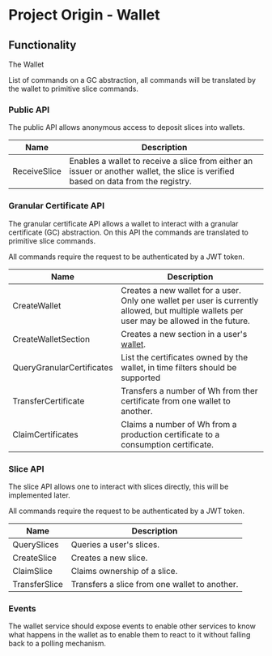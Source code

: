# Project Origin - Wallet

## Functionality

The Wallet

List of commands on a GC abstraction, all commands will be translated by the wallet to primitive slice commands.

### Public API

The public API allows anonymous access to deposit slices into wallets.

|  Name   | Description |
| - | - |
| ReceiveSlice | Enables a wallet to receive a slice from either an issuer or another wallet, the slice is verified based on data from the registry. |

### Granular Certificate API

The granular certificate API allows a wallet to interact with a granular certificate (GC) abstraction.
On this API the commands are translated to primitive slice commands.

All commands require the request to be authenticated by a JWT token.

| Name | Description |
| ---- | ----------- |
| CreateWallet | Creates a new wallet for a user. Only one wallet per user is currently allowed, but multiple wallets per user may be allowed in the future. |
| CreateWalletSection | Creates a new section in a user's [wallet](concepts/wallet.md). |
| QueryGranularCertificates | List the certificates owned by the wallet, in time filters should be supported |
| TransferCertificate | Transfers a number of Wh from ther certificate from one wallet to another. |
| ClaimCertificates | Claims a number of Wh from a production certificate to a consumption certificate. |

### Slice API

The slice API allows one to interact with slices directly,
this will be implemented later.

All commands require the request to be authenticated by a JWT token.

| Name | Description |
| ---- | ----------- |
| QuerySlices | Queries a user's slices. |
| CreateSlice | Creates a new slice. |
| ClaimSlice | Claims ownership of a slice. |
| TransferSlice | Transfers a slice from one wallet to another. |

### Events

The wallet service should expose events to enable other services
to know what happens in the wallet as to enable them to react to it
without falling back to a polling mechanism.
